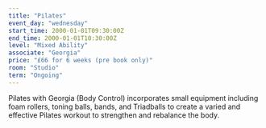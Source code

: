 ```yaml
---
title: "Pilates"
event_day: "wednesday"
start_time: 2000-01-01T09:30:00Z
end_time: 2000-01-01T10:30:00Z
level: "Mixed Ability"
associate: "Georgia"
price: "£66 for 6 weeks (pre book only)"
room: "Studio"
term: "Ongoing"
---
```


Pilates with Georgia (Body Control) incorporates small equipment including foam rollers, toning balls, bands, and Triadballs to create a varied and effective Pilates workout to strengthen and rebalance the body. 